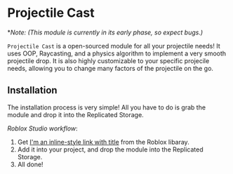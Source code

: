 # Projectile Cast

\*_Note: (This module is currently in its early phase, so expect bugs.)_

`Projectile Cast` is a open-sourced module for all your projectile needs! It uses OOP, Raycasting, and a physics algorithm to implement a very smooth projectile drop. It is also highly customizable to your specific projecile needs, allowing you to change many factors of the projectile on the go.

## Installation

The installation process is very simple! All you have to do is grab the module and drop it into the Replicated Storage.

_Roblox Studio workflow_:

1. Get [I'm an inline-style link with title](https://www.google.com "Projectile Cast") from the Roblox libaray.
2. Add it into your project, and drop the module into the Replicated Storage.
3. All done!
